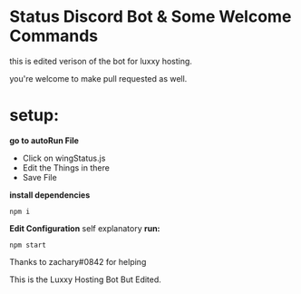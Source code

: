 # Status Discord Bot & Some Welcome Commands

this is edited verison of the bot for luxxy hosting.

you're welcome to make pull requested as well.


# setup:

**go to autoRun File**
- Click on wingStatus.js
- Edit the Things in there
- Save File

**install dependencies**
```
npm i
```
**Edit Configuration**
self explanatory
**run:**
```
npm start
```

Thanks to zachary#0842 for helping 

This is the Luxxy Hosting Bot But Edited.
